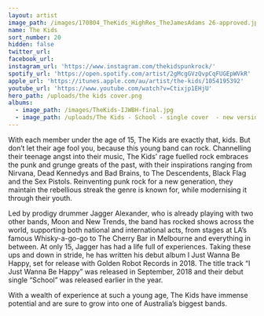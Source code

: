 ```yaml
---
layout: artist
image_path: /images/170804_TheKids_HighRes_TheJamesAdams 26-approved.jpg
name: The Kids
sort_number: 20
hidden: false
twitter_url:
facebook_url:
instagram_url: 'https://www.instagram.com/thekidspunkrock/'
spotify_url: 'https://open.spotify.com/artist/2gMcgGVzQvpCqFUGEpWVkR'
apple_url: 'https://itunes.apple.com/au/artist/the-kids/1054195392'
youtube_url: 'https://www.youtube.com/watch?v=Ctixjp1EHjU'
hero_path: /uploads/the kids cover.png
albums:
  - image_path: /images/TheKids-IJWBH-final.jpg
  - image_path: /uploads/The Kids - School - single cover  - new version.jpeg
---
```


With each member under the age of 15, The Kids are exactly that, kids. But don’t let their age fool you, because this young band can rock. Channelling their teenage angst into their music, The Kids’ rage fuelled rock embraces the punk and grunge greats of the past, with their inspirations ranging from Nirvana, Dead Kennedys and Bad Brains, to The Descendents, Black Flag and the Sex Pistols. Reinventing punk rock for a new generation, they maintain the rebellious streak the genre is known for, while modernising it through their youth.

Led by prodigy drummer Jagger Alexander, who is already playing with two other bands, Moon and New Trends, the band has rocked shows across the world, supporting both national and international acts, from stages at LA’s famous Whisky-a-go-go to The Cherry Bar in Melbourne and everything in between. At only 15, Jagger has had a life full of experiences. Taking these ups and down in stride, he has written his debut album I Just Wanna Be Happy, set for release with Golden Robot Records in 2018. The title track “I Just Wanna Be Happy” was released in September, 2018 and their debut single “School” was released earlier in the year.

With a wealth of experience at such a young age, The Kids have immense potential and are sure to grow into one of Australia’s biggest bands.